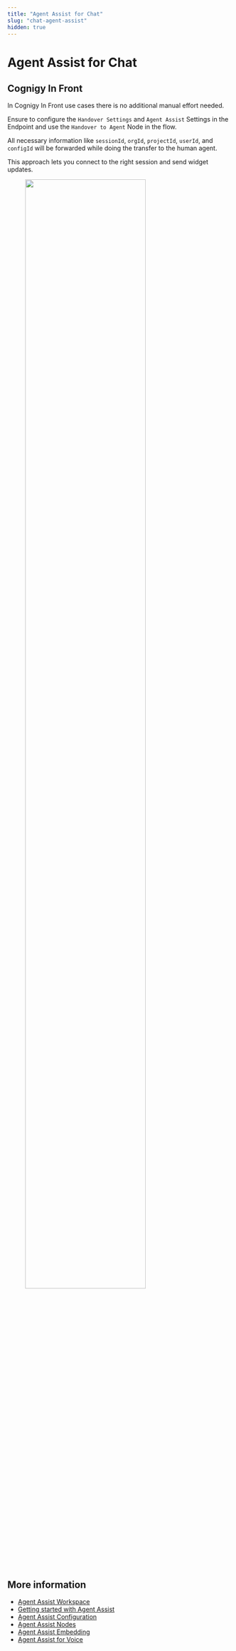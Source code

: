 ```yaml
---
title: "Agent Assist for Chat"
slug: "chat-agent-assist"
hidden: true
---
```


# Agent Assist for Chat 

## Cognigy In Front

In Cognigy In Front use cases there is no additional manual effort needed.

Ensure to configure the `Handover Settings` and `Agent Assist` Settings in the Endpoint and use the `Handover to Agent` Node in the flow.

All necessary information like `sessionId`, `orgId`, `projectId`, `userId`, and `configId` will be forwarded while doing the transfer to the human agent. 

This approach lets you connect to the right session and send widget updates.

<figure>
  <img class="image-center" src="{{config.site_url}}agent-assist/images/chat.png" width="80%" />
</figure>

## More information

- [Agent Assist Workspace](overview.md)
- [Getting started with Agent Assist](getting-started.md)
- [Agent Assist Configuration](configuration.md)
- [Agent Assist Nodes](../ai/flow-nodes/agent-assist/overview.md)
- [Agent Assist Embedding](embedding.md)
- [Agent Assist for Voice](../agent-assist/voice-agent-assist/voice-overview.md)